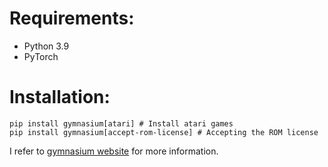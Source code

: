 # Requirements:
- Python 3.9
- PyTorch 

# Installation:
```
pip install gymnasium[atari] # Install atari games
pip install gymnasium[accept-rom-license] # Accepting the ROM license
```

I refer to [gymnasium website](https://gymnasium.farama.org/environments/atari) for more information.
